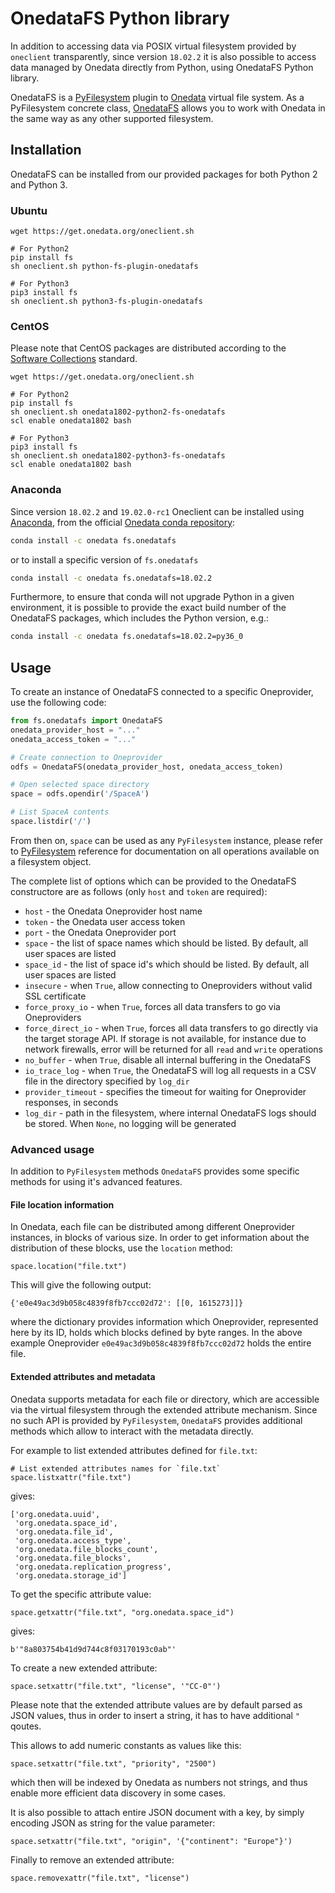 # OnedataFS Python library

<!-- toc -->

In addition to accessing data via POSIX virtual filesystem provided by `oneclient`
transparently, since version `18.02.2` it is also possible to access data managed
by Onedata directly from Python, using OnedataFS Python library.

OnedataFS is a [PyFilesystem](https://www.pyfilesystem.org/) plugin to
[Onedata](https://onedata.org) virtual file system.
As a PyFilesystem concrete class, [OnedataFS](https://github.com/onedata/fs-onedatafs/)
allows you to work with Onedata in the same way as any other supported filesystem.


## Installation
OnedataFS can be installed from our provided packages for both Python 2 and Python 3.

### Ubuntu

```
wget https://get.onedata.org/oneclient.sh

# For Python2
pip install fs
sh oneclient.sh python-fs-plugin-onedatafs

# For Python3
pip3 install fs
sh oneclient.sh python3-fs-plugin-onedatafs
```

### CentOS

Please note that CentOS packages are distributed according to the
[Software Collections](https://www.softwarecollections.org/en/) standard.

```
wget https://get.onedata.org/oneclient.sh

# For Python2
pip install fs
sh oneclient.sh onedata1802-python2-fs-onedatafs
scl enable onedata1802 bash

# For Python3
pip3 install fs
sh oneclient.sh onedata1802-python3-fs-onedatafs
scl enable onedata1802 bash
```

### Anaconda

Since version `18.02.2` and `19.02.0-rc1` Oneclient can be installed using
[Anaconda](https://anaconda.org), from the official
[Onedata conda repository](https://anaconda.org/onedata):

```bash
conda install -c onedata fs.onedatafs
```

or to install a specific version of `fs.onedatafs`

```bash
conda install -c onedata fs.onedatafs=18.02.2
```

Furthermore, to ensure that conda will not upgrade Python in a given environment,
it is possible to provide the exact build number of the OnedataFS packages, which
includes the Python version, e.g.:

```bash
conda install -c onedata fs.onedatafs=18.02.2=py36_0
```

## Usage

To create an instance of OnedataFS connected to a specific Oneprovider, use
the following code:

```python
from fs.onedatafs import OnedataFS
onedata_provider_host = "..."
onedata_access_token = "..."

# Create connection to Oneprovider
odfs = OnedataFS(onedata_provider_host, onedata_access_token)

# Open selected space directory
space = odfs.opendir('/SpaceA')

# List SpaceA contents
space.listdir('/')
```
From then on, `space` can be used as any `PyFilesystem` instance, please refer
to [PyFilesystem](https://docs.pyfilesystem.org/en/latest/interface.html)
reference for documentation on all operations available
on a filesystem object.

The complete list of options which can be provided to the OnedataFS constructore
are as follows (only `host` and `token` are required):

* `host` - the Onedata Oneprovider host name
* `token` - the Onedata user access token
* `port` - the Onedata Oneprovider port
* `space` - the list of space names which should be listed. By default, all user spaces are listed
* `space_id` - the list of space id's which should be listed. By default, all user spaces are listed
* `insecure` - when `True`, allow connecting to Oneproviders without valid SSL certificate
* `force_proxy_io` - when `True`, forces all data transfers to go via Oneproviders
* `force_direct_io` - when `True`, forces all data transfers to go directly via the target storage API. If storage is not available, for instance due to network firewalls, error will be returned for all `read` and `write` operations
* `no_buffer` - when `True`, disable all internal buffering in the OnedataFS
* `io_trace_log` - when `True`, the OnedataFS will log all requests in a CSV file in the directory specified by `log_dir`
* `provider_timeout` - specifies the timeout for waiting for Oneprovider responses, in seconds
* `log_dir` - path in the filesystem, where internal OnedataFS logs should be stored. When `None`, no logging will be generated


### Advanced usage

In addition to `PyFilesystem` methods `OnedataFS` provides some specific methods
for using it's advanced features.

#### File location information

In Onedata, each file can be distributed among different Oneprovider instances,
in blocks of various size.  In order to get information about the distribution
of these blocks, use the `location` method:

```
space.location("file.txt")
```

This will give the following output:

```
{'e0e49ac3d9b058c4839f8fb7ccc02d72': [[0, 1615273]]}
```

where the dictionary provides information which Oneprovider, represented here by its ID,
holds which blocks defined by byte ranges. In the above example Oneprovider 
`e0e49ac3d9b058c4839f8fb7ccc02d72` holds the entire file.

#### Extended attributes and metadata

Onedata supports metadata for each file or directory, which are accessible via the 
virtual filesystem through the extended attribute mechanism. Since no such API is 
provided by `PyFilesystem`, `OnedataFS` provides additional methods which allow to 
interact with the metadata directly.

For example to list extended attributes defined for `file.txt`:
```
# List extended attributes names for `file.txt`
space.listxattr("file.txt")
```

gives:

```
['org.onedata.uuid',
 'org.onedata.space_id',
 'org.onedata.file_id',
 'org.onedata.access_type',
 'org.onedata.file_blocks_count',
 'org.onedata.file_blocks',
 'org.onedata.replication_progress',
 'org.onedata.storage_id']
```

To get the specific attribute value:
```
space.getxattr("file.txt", "org.onedata.space_id")
```

gives:

```
b'"8a803754b41d9d744c8f03170193c0ab"'
```

To create a new extended attribute:
```
space.setxattr("file.txt", "license", '"CC-0"') 
```
Please note that the extended attribute values are by default parsed as JSON values,
thus in order to insert a string, it has to have additional `"` qoutes.

This allows to add numeric constants as values like this:

```
space.setxattr("file.txt", "priority", "2500") 
```

which then will be indexed by Onedata as numbers not strings, and thus enable
more efficient data discovery in some cases.

It is also possible to attach entire JSON document with a key, by simply encoding
JSON as string for the value parameter:

```
space.setxattr("file.txt", "origin", '{"continent": "Europe"}') 
```

Finally to remove an extended attribute:

```
space.removexattr("file.txt", "license") 
```
